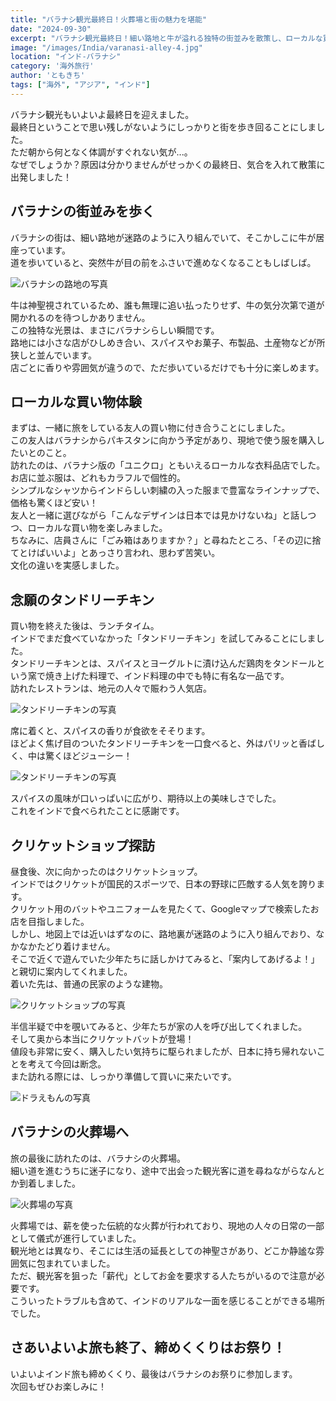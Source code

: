 ```yaml
---
title: "バラナシ観光最終日！火葬場と街の魅力を堪能"
date: "2024-09-30"
excerpt: "バラナシ観光最終日！細い路地と牛が溢れる独特の街並みを散策し、ローカルな買い物やタンドリーチキンを堪能。さらに、インドで人気のクリケットショップを訪れ、ガンジス川沿いの火葬場で現地の日常に触れました。インドのリアルな魅力が詰まった一日をお届けします！"
image: "/images/India/varanasi-alley-4.jpg"
location: "インド-バラナシ"
category: '海外旅行'
author: 'ともきち'
tags: ["海外", "アジア", "インド"]
---
```


バラナシ観光もいよいよ最終日を迎えました。  
最終日ということで思い残しがないようにしっかりと街を歩き回ることにしました。  
ただ朝から何となく体調がすぐれない気が...。  
なぜでしょうか？原因は分かりませんがせっかくの最終日、気合を入れて散策に出発しました！  

## バラナシの街並みを歩く

バラナシの街は、細い路地が迷路のように入り組んでいて、そこかしこに牛が居座っています。  
道を歩いていると、突然牛が目の前をふさいで進めなくなることもしばしば。  

![バラナシの路地の写真](/images/India/varanasi-alley-3.jpg)  

牛は神聖視されているため、誰も無理に追い払ったりせず、牛の気分次第で道が開かれるのを待つしかありません。  
この独特な光景は、まさにバラナシらしい瞬間です。  
路地には小さな店がひしめき合い、スパイスやお菓子、布製品、土産物などが所狭しと並んでいます。  
店ごとに香りや雰囲気が違うので、ただ歩いているだけでも十分に楽しめます。

## ローカルな買い物体験

まずは、一緒に旅をしている友人の買い物に付き合うことにしました。  
この友人はバラナシからパキスタンに向かう予定があり、現地で使う服を購入したいとのこと。  
訪れたのは、バラナシ版の「ユニクロ」ともいえるローカルな衣料品店でした。  
お店に並ぶ服は、どれもカラフルで個性的。  
シンプルなシャツからインドらしい刺繍の入った服まで豊富なラインナップで、価格も驚くほど安い！  
友人と一緒に選びながら「こんなデザインは日本では見かけないね」と話しつつ、ローカルな買い物を楽しみました。  
ちなみに、店員さんに「ごみ箱はありますか？」と尋ねたところ、「その辺に捨てとけばいいよ」とあっさり言われ、思わず苦笑い。  
文化の違いを実感しました。  

## 念願のタンドリーチキン

買い物を終えた後は、ランチタイム。  
インドでまだ食べていなかった「タンドリーチキン」を試してみることにしました。  
タンドリーチキンとは、スパイスとヨーグルトに漬け込んだ鶏肉をタンドールという窯で焼き上げた料理で、インド料理の中でも特に有名な一品です。  
訪れたレストランは、地元の人々で賑わう人気店。  

![タンドリーチキンの写真](/images/India/tandoori-chicken-1.jpg)  

席に着くと、スパイスの香りが食欲をそそります。  
ほどよく焦げ目のついたタンドリーチキンを一口食べると、外はパリッと香ばしく、中は驚くほどジューシー！  

![タンドリーチキンの写真](/images/India/tandoori-chicken-2.jpg)  

スパイスの風味が口いっぱいに広がり、期待以上の美味しさでした。  
これをインドで食べられたことに感謝です。  

## クリケットショップ探訪

昼食後、次に向かったのはクリケットショップ。  
インドではクリケットが国民的スポーツで、日本の野球に匹敵する人気を誇ります。  
クリケット用のバットやユニフォームを見たくて、Googleマップで検索したお店を目指しました。  
しかし、地図上では近いはずなのに、路地裏が迷路のように入り組んでおり、なかなかたどり着けません。  
そこで近くで遊んでいた少年たちに話しかけてみると、「案内してあげるよ！」と親切に案内してくれました。  
着いた先は、普通の民家のような建物。  

![クリケットショップの写真](/images/India/cricket-shop-1.jpg)  

半信半疑で中を覗いてみると、少年たちが家の人を呼び出してくれました。  
そして奥から本当にクリケットバットが登場！  
値段も非常に安く、購入したい気持ちに駆られましたが、日本に持ち帰れないことを考えて今回は断念。  
また訪れる際には、しっかり準備して買いに来たいです。  

![ドラえもんの写真](/images/India/draemon.jpg)  

## バラナシの火葬場へ

旅の最後に訪れたのは、バラナシの火葬場。  
細い道を進むうちに迷子になり、途中で出会った観光客に道を尋ねながらなんとか到着しました。  

![火葬場の写真](/images/India/crematorium-1.jpg)  

火葬場では、薪を使った伝統的な火葬が行われており、現地の人々の日常の一部として儀式が進行していました。  
観光地とは異なり、そこには生活の延長としての神聖さがあり、どこか静謐な雰囲気に包まれていました。  
ただ、観光客を狙った「薪代」としてお金を要求する人たちがいるので注意が必要です。  
こういったトラブルも含めて、インドのリアルな一面を感じることができる場所でした。  

## さあいよいよ旅も終了、締めくくりはお祭り！

いよいよインド旅も締めくくり、最後はバラナシのお祭りに参加します。  
次回もぜひお楽しみに！  
